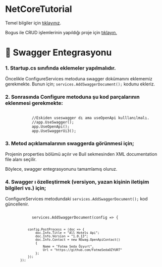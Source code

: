 # NetCoreTutorial


<p>Temel bilgiler için <a href="https://github.com/FatmaSedaOZYURT/NetCoreStartup">tıklayınız</a>.</p>

Bogus ile CRUD işlemlerinin yapıldığı proje için <a href="https://github.com/FatmaSedaOZYURT/NetCoreTutorial/tree/master/UserManagementAPI">tıklayın.</a>


<h1>🚀 Swagger Entegrasyonu</h1>
<h3>1. Startup.cs sınıfında eklemeler yapılmalıdır.</h3>
<p>Öncelikle ConfigureServices metoduna swagger dokümanını eklememiz gerekmekte. Bunun için; <code>services.AddSwaggerDocument();</code> kodunu ekleriz.</p>
<h3>2. Sonrasında Configure metoduna şu kod parçalarının eklenmesi gerekmekte:</h3>
<code>
            //Eskiden useswagger dı ama useOpenApi kulllanılmalı.
            //app.UseSwagger();
            app.UseOpenApi();
            app.UseSwaggerUi3(); 
</code>

<h3>3. Metod açıklamalarının swaggerda görünmesi için;</h3>
<p>Projenin properties bölümü açılır ve Buil sekmesinden XML documentation file alanı seçilir.</p>

<p>Böylece, swagger entegrasyonunu tamamlamış oluruz.<p>

<h3>4. Swagger ı özelleştirmek (versiyon, yazan kişinin iletişim bilgileri vs.) için;</h3>
<p>ConfigureServices metodundaki  <code>services.AddSwaggerDocument();</code> kod güncellenir. </p>
<code>
            services.AddSwaggerDocument(config => {

                config.PostProcess = (doc => {
                    doc.Info.Title = "All Hotels Api";
                    doc.Info.Version = "1.0.13";
                    doc.Info.Contact = new NSwag.OpenApiContact()
                    {
                        Name = "Fatma Seda Özyurt",
                        Url = "https://github.com/FatmaSedaOZYURT"
                    };
                });
            });
</code>

